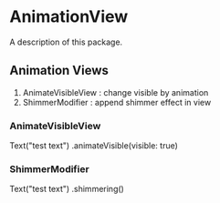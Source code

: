 # AnimationView

A description of this package.

## Animation Views
1. AnimateVisibleView : change visible by animation
2. ShimmerModifier : append shimmer effect in view  

### AnimateVisibleView
Text("test text")
    .animateVisible(visible: true)

### ShimmerModifier
Text("test text")
    .shimmering()
